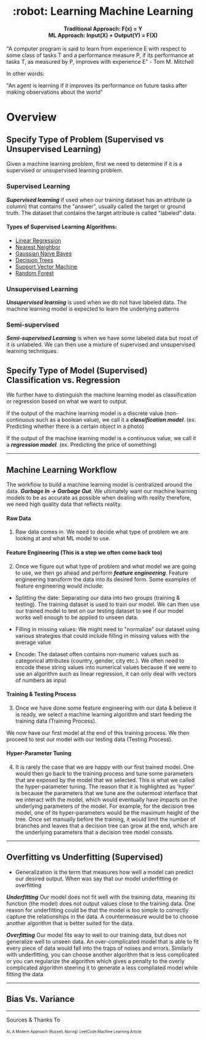 <h1 align="center">
    :robot: Learning Machine Learning
</h1>

<h4 align="center">
	Traditional Approach: F(x) = Y<br>ML Approach: Input(X) + Output(Y) = F(X)
</h4>

"A computer program is said to learn from experience E with respect to some class of tasks T and a performance measure P, if its performance at tasks T, as measured by P, improves with experience E" - Tom M. Mitchell

In other words:

"An agent is learning if it improves its performance on future tasks after making observations about the world"

# Overview

## Specify Type of Problem (Supervised vs Unsupervised Learning)

Given a machine learning problem, first we need to determine if it is a supervised or unsupervised learning problem. 

### Supervised Learning

***Supervised learning*** if used when our training dataset has an attribute (a column) that contains the "answer", usually called the target or ground truth. The dataset that contains the target attribute is called "labeled" data.

#### Types of Supervised Learning Algorithms:

* [Linear Regression]()
* [Nearest Neighbor]()
* [Gaussian Naive Bayes]()
* [Decision Trees]()
* [Support Vector Machine]()
* [Random Forest]()

### Unsupervised Learning

***Unsupervised learning*** is used when we do not have labeled data. The machine learning model is expected to learn the underlying patterns

### Semi-supervised

***Semi-supervised Learning*** is when we have some labeled data but most of it is unlabeled. We can then use a mixture of supervised and unsupervised learning techniques.


## Specify Type of Model (Supervised) Classification vs. Regression

We further have to distinguish the machine learning model as classification or regression based on what we want to output.

If the output of the machine learning model is a discrete value (non-continuous such as a boolean value), we call it a ***classification model***. (ex. Predicting whether there is a certain object in a photo)

If the output of the machine learning model is a continuous value, we call it a ***regression model***. (ex. Predicting the price of something)
____

## Machine Learning Workflow

The workflow to build a machine learning model is centralized around the data. ***Garbage In -> Garbage Out***. We ultimately want our machine learning models to be as accurate as possible when dealing with reality therefore, we need high quality data that reflects reality.


#### Raw Data 

1. Raw data comes in. We need to decide what type of problem we are looking at and what ML model to use.

#### Feature Engineering (This is a step we often come back too)

2. Once we figure out what type of problem and what model we are going to use, we then go ahead and perform ***feature engineering***. Feature engineering transform the data into its desired form. Some examples of feature engineering would include:

* Splitting the date: Separating our data into two groups (training & testing). The training dataset is used to train our model. We can then use our trained model to test on our testing dataset to see if our model works well enough to be applied to unseen data.

* Filling in missing values: We might need to "normalize" our dataset using various strategies that could include filling in missing values with the average value

* Encode: The dataset often contains non-numeric values such as categorical attributes (country, gender, city etc.). We often need to encode these string values into numerical values because if we were to use an algorithm such as linear regression, it can only deal with vectors of numbers as input

#### Training & Testing Process

3. Once we have done some feature engineering with our data & believe it is ready, we select a machine learning algorithm and start feeding the training data (Training Process). 

We now have our first model at the end of this training process. We then proceed to test our model with our testing data (Testing Process).

#### Hyper-Parameter Tuning

4. It is rarely the case that we are happy with our first trained model. One would then go back to the training process and tune some parameters that are exposed by the model that we selected. This is what we called the hyper-parameter tuning. The reason that it is highlighted as 'hyper' is because the parameters that we tune are the outermost interface that we interact with the model, which would eventually have impacts on the underlying parameters of the model. For example, for the decision tree model, one of its hyper-parameters would be the maximum height of the tree. Once set manually before the training, it would limit the number of branches and leaves that a decision tree can grow at the end, which are the underlying parameters that a decision tree model consists. 
____

## Overfitting vs Underfitting (Supervised)

* Generalization is the term that measures how well a model can predict our desired output. When was say that our model underfitting or overfitting

***Underfitting*** Our model does not fit well with the training data, meaning its function (the model) does not output values close to the training data. One reason for underfitting could be that the model is too simple to correctly capture the relationships in the data. A countermeasure would be to choose another algorithm that is better suited for the data.

***Overfitting*** Our model fits way to well to our training data, but does not generalize well to unseen data. An over-complicated model that is able to fit every piece of data would fall into the traps of noises and errors. Similarly with underfitting, you can choose another algorithm that is less complicated or you can regularize the algorithm which gives a penalty to the overly complicated algorithm steering it to generate a less compliated model while fitting the data

____

## Bias Vs. Variance


____

Sources & Thanks To

<sub><sup>AI, A Modern Approach (Russell, Norvig)</sup></sub>
<sub><sup>LeetCode Machine Learning Article</sup></sub>